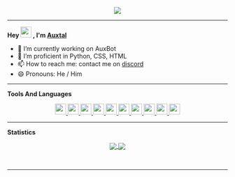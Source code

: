 <p align="center">
	<a href="https://github.com/Auxtal"><img src="https://komarev.com/ghpvc/?username=Auxtal"></a>
</p>

---

**Hey <a href="https://github.com/Auxtal"><img src="https://media.giphy.com/media/hvRJCLFzcasrR4ia7z/giphy.gif" width="25px"></a> , I'm <a href="https://github.com/Auxtal">Auxtal</a>**

- 🔭 I’m currently working on AuxBot
- 🌱 I’m proficient in Python, CSS, HTML
- 📫 How to reach me: contact me on [discord](https://discord.com/users/327745755789918208)
- 😄 Pronouns: He / Him

---

**Tools And Languages**

<p align="center">
	<a href="https://github.com/Auxtal">
		<img src="https://img.shields.io/badge/VS%20Code-282C34?logo=visual-studio-code&logoColor=007ACC" height="25">
	</a>
	<a href="https://github.com/Auxtal">
		<img src="https://img.shields.io/badge/Docker-282C34?logo=docker&logoColor=007ACC" height="25">
	</a>
	<a href="https://github.com/Auxtal">
		<img src="https://img.shields.io/badge/Postgres-282C34?logo=postgresql&logoColor=296590" height="25">
	</a>
	<a href="https://github.com/Auxtal">
		<img src="https://img.shields.io/badge/MongoDB-282C34?logo=mongodb&logoColor=47A248" height="25">
	</a>
	<a href="https://github.com/Auxtal">
		<img src="https://img.shields.io/badge/Tailwind CSS-282C34?logo=tailwindcss" height="25">
	</a>
	<a href="https://github.com/Auxtal">
		<img src="https://img.shields.io/badge/Python-282C34?logo=python" height="25">
	</a>
	<a href="https://github.com/Auxtal">
		<img src="https://img.shields.io/badge/HTML5-282C34?logo=html5&logoColor=E34F26" height="25">
	</a>
	<a href="https://github.com/Auxtal">
		<img src="https://img.shields.io/badge/CSS3-282C34?logo=css3&logoColor=1572B6" height="25">
	</a>
	<a href="https://github.com/Auxtal">
		<img src="https://img.shields.io/badge/Sass-282C34?logo=sass&logoColor=CC6699" height="25">
	</a>
	<a href="https://github.com/Auxtal">
		<img src="https://img.shields.io/badge/Svelte-282C34?logo=svelte" height="25">
	</a>
</p>

---

**Statistics**

<p align="center">
	<a href="https://github.com/Auxtal">
		<img align="center" src="https://github-readme-stats.vercel.app/api/?username=Auxtal&show_icons=true&title_color=24A7FF&text_color=cccccc&bg_color=00000000&hide_border=true&icon_color=4F8CC9&hide_title=true&count_private=true&hide=prs,stars">
	</a>
	<a href="https://github.com/Auxtal">
		<img align="center" src="https://spotify-github-profile.vercel.app/api/view?uid=ethanproduction101&cover_image=true&theme=novatorem">
	</a>
</p>
<br>

---

